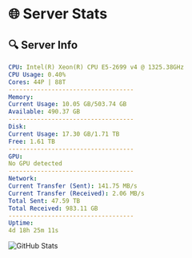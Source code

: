 # 🌐 Server Stats
## 🔍 Server Info
```yaml
CPU: Intel(R) Xeon(R) CPU E5-2699 v4 @ 1325.38GHz
CPU Usage: 0.40%
Cores: 44P | 88T
-----------------------------------
Memory:
Current Usage: 10.05 GB/503.74 GB
Available: 490.37 GB
-----------------------------------
Disk:
Current Usage: 17.30 GB/1.71 TB
Free: 1.61 TB
-----------------------------------
GPU:
No GPU detected
-----------------------------------
Network:
Current Transfer (Sent): 141.75 MB/s
Current Transfer (Received): 2.06 MB/s
Total Sent: 47.59 TB
Total Received: 983.11 GB
-----------------------------------
Uptime:
4d 18h 25m 11s
```
![GitHub Stats](https://img.shields.io/badge/Updated-2025-02-12_17:08:29-blue)